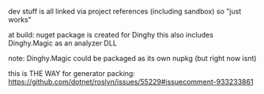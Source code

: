 dev stuff is all linked via project references (including sandbox) so "just works"

at build:
	nuget package is created for Dinghy
		this also includes Dinghy.Magic as an analyzer DLL 

note: Dinghy.Magic could be packaged as its own nupkg (but right now isnt)

this is THE WAY for generator packing:
https://github.com/dotnet/roslyn/issues/55229#issuecomment-933233861